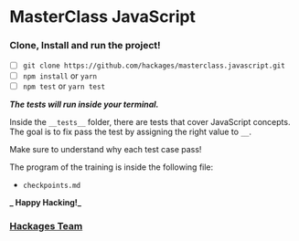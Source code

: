 # MasterClass JavaScript

### Clone, Install and run the project!

- [ ] `git clone https://github.com/hackages/masterclass.javascript.git`
- [ ] `npm install` or `yarn`
- [ ] `npm test` or `yarn test`

**_The tests will run inside your terminal._**

Inside the `__tests__` folder, there are tests that cover JavaScript concepts. The goal is to fix pass the test by assigning the right value to `__`.

Make sure to understand why each test case pass!

The program of the training is inside the following file:

- `checkpoints.md`

**_ Happy Hacking!_**

### [Hackages Team](https://hackages.io)
